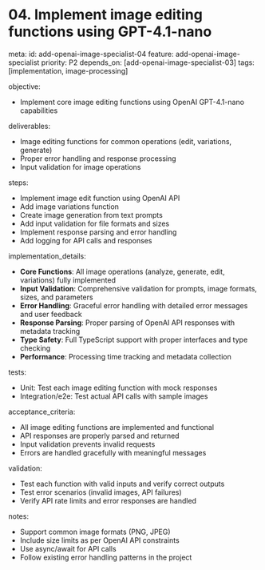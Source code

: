 # 04. Implement image editing functions using GPT-4.1-nano

meta:
id: add-openai-image-specialist-04
feature: add-openai-image-specialist
priority: P2
depends_on: [add-openai-image-specialist-03]
tags: [implementation, image-processing]

objective:

- Implement core image editing functions using OpenAI GPT-4.1-nano capabilities

deliverables:

- Image editing functions for common operations (edit, variations, generate)
- Proper error handling and response processing
- Input validation for image operations

steps:

- Implement image edit function using OpenAI API
- Add image variations function
- Create image generation from text prompts
- Add input validation for file formats and sizes
- Implement response parsing and error handling
- Add logging for API calls and responses

implementation_details:

- **Core Functions**: All image operations (analyze, generate, edit, variations) fully implemented
- **Input Validation**: Comprehensive validation for prompts, image formats, sizes, and parameters
- **Error Handling**: Graceful error handling with detailed error messages and user feedback
- **Response Parsing**: Proper parsing of OpenAI API responses with metadata tracking
- **Type Safety**: Full TypeScript support with proper interfaces and type checking
- **Performance**: Processing time tracking and metadata collection

tests:

- Unit: Test each image editing function with mock responses
- Integration/e2e: Test actual API calls with sample images

acceptance_criteria:

- All image editing functions are implemented and functional
- API responses are properly parsed and returned
- Input validation prevents invalid requests
- Errors are handled gracefully with meaningful messages

validation:

- Test each function with valid inputs and verify correct outputs
- Test error scenarios (invalid images, API failures)
- Verify API rate limits and error responses are handled

notes:

- Support common image formats (PNG, JPEG)
- Include size limits as per OpenAI API constraints
- Use async/await for API calls
- Follow existing error handling patterns in the project
